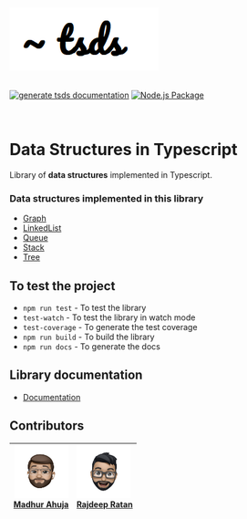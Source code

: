 
<div><img src="./assets/tsdslogo.png" /></div>
<br>

[![generate tsds documentation](https://github.com/teknowmads/tsds/actions/workflows/deploy.yml/badge.svg)](https://github.com/teknowmads/tsds/actions/workflows/deploy.yml)
[![Node.js Package](https://github.com/teknowmads/tsds/actions/workflows/npm-publish.yml/badge.svg)](https://github.com/teknowmads/tsds/actions/workflows/npm-publish.yml)

<br>

# Data Structures in Typescript 
Library of **data structures** implemented in Typescript.

### Data structures implemented in this library
- [Graph](https://teknowmads.github.io/classes/Graph.html)
- [LinkedList](https://teknowmads.github.io/classes/LinkedList.html)
- [Queue](https://teknowmads.github.io/classes/Queue.html)
- [Stack](https://teknowmads.github.io/classes/Stack.html)
- [Tree](https://teknowmads.github.io/classes/Tree.html)
## To test the project
- `npm run test` - To test the library
- `test-watch` - To test the library in watch mode
- `test-coverage` - To generate the test coverage
- `npm run build` - To build the library
- `npm run docs` - To generate the docs

## Library documentation
- [Documentation](https://teknowmads.github.io/index.html)

## Contributors
| <img src="./assets/contributor_pics/madhur_avatar.png" width="95"/> <br> <a href="https://github.com/madhurahuja">Madhur Ahuja</a>        |  <img src="./assets/contributor_pics/rajdeep_avatar.png" width="95"/>  <br> <a href="https://github.com/rajdeepratan">Rajdeep Ratan</a>          |
| ------------- |:------------- |
     




